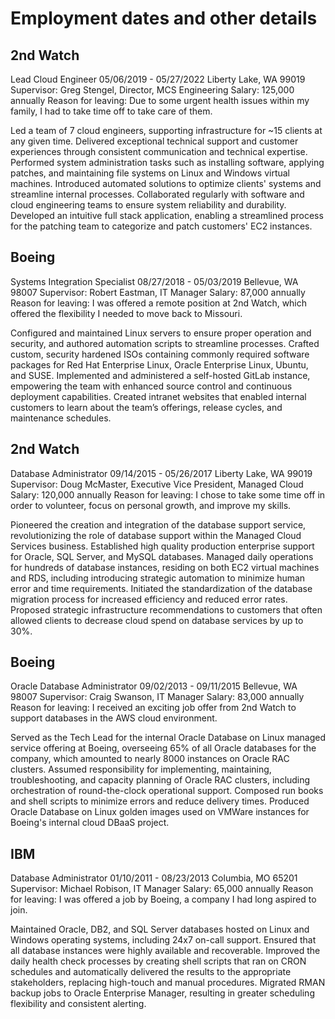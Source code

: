 # Employment dates and other details

## 2nd Watch

Lead Cloud Engineer
05/06/2019 - 05/27/2022
Liberty Lake, WA 99019
Supervisor: Greg Stengel, Director, MCS Engineering
Salary: 125,000 annually
Reason for leaving: Due to some urgent health issues within my family, I had to take time off to take care of them.

Led a team of 7 cloud engineers, supporting infrastructure for ~15 clients at any given time.
Delivered exceptional technical support and customer experiences through consistent communication and technical expertise.
Performed system administration tasks such as installing software, applying patches, and maintaining file systems on Linux and Windows virtual machines.
Introduced automated solutions to optimize clients' systems and streamline internal processes.
Collaborated regularly with software and cloud engineering teams to ensure system reliability and durability.
Developed an intuitive full stack application, enabling a streamlined process for the patching team to categorize and patch customers' EC2 instances.

## Boeing

Systems Integration Specialist
08/27/2018 - 05/03/2019
Bellevue, WA 98007
Supervisor: Robert Eastman, IT Manager
Salary: 87,000 annually
Reason for leaving: I was offered a remote position at 2nd Watch, which offered the flexibility I needed to move back to Missouri.

Configured and maintained Linux servers to ensure proper operation and security, and authored automation scripts to streamline processes.
Crafted custom, security hardened ISOs containing commonly required software packages for Red Hat Enterprise Linux, Oracle Enterprise Linux, Ubuntu, and SUSE.
Implemented and administered a self-hosted GitLab instance, empowering the team with enhanced source control and continuous deployment capabilities.
Created intranet websites that enabled internal customers to learn about the team’s offerings, release cycles, and maintenance schedules.

## 2nd Watch

Database Administrator
09/14/2015 - 05/26/2017
Liberty Lake, WA 99019
Supervisor: Doug McMaster, Executive Vice President, Managed Cloud
Salary: 120,000 annually
Reason for leaving: I chose to take some time off in order to volunteer, focus on personal growth, and improve my skills.

Pioneered the creation and integration of the database support service, revolutionizing the role of database support within the Managed Cloud Services business.
Established high quality production enterprise support for Oracle, SQL Server, and MySQL databases.
Managed daily operations for hundreds of database instances, residing on both EC2 virtual machines and RDS, including introducing strategic automation to minimize human error and time requirements.
Initiated the standardization of the database migration process for increased efficiency and reduced error rates.
Proposed strategic infrastructure recommendations to customers that often allowed clients to decrease cloud spend on database services by up to 30%.

## Boeing

Oracle Database Administrator
09/02/2013 - 09/11/2015
Bellevue, WA 98007
Supervisor: Craig Swanson, IT Manager
Salary: 83,000 annually
Reason for leaving: I received an exciting job offer from 2nd Watch to support databases in the AWS cloud environment.

Served as the Tech Lead for the internal Oracle Database on Linux managed service offering at Boeing, overseeing 65% of all Oracle databases for the company, which amounted to nearly 8000 instances on Oracle RAC clusters.
Assumed responsibility for implementing, maintaining, troubleshooting, and capacity planning of Oracle RAC clusters, including orchestration of round-the-clock operational support.
Composed run books and shell scripts to minimize errors and reduce delivery times.
Produced Oracle Database on Linux golden images used on VMWare instances for Boeing's internal cloud DBaaS project.

## IBM

Database Administrator
01/10/2011 - 08/23/2013
Columbia, MO 65201
Supervisor: Michael Robison, IT Manager
Salary: 65,000 annually
Reason for leaving: I was offered a job by Boeing, a company I had long aspired to join.

Maintained Oracle, DB2, and SQL Server databases hosted on Linux and Windows operating systems, including 24x7 on-call support.
Ensured that all database instances were highly available and recoverable.
Improved the daily health check processes by creating shell scripts that ran on CRON schedules and automatically delivered the results to the appropriate stakeholders, replacing high-touch and manual procedures.
Migrated RMAN backup jobs to Oracle Enterprise Manager, resulting in greater scheduling flexibility and consistent alerting.
